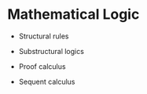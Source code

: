 # Mathematical Logic


- Structural rules
- Substructural logics


- Proof calculus
- Sequent calculus